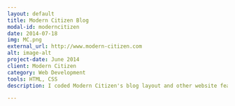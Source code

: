 ```yaml
---
layout: default
title: Modern Citizen Blog
modal-id: moderncitizen
date: 2014-07-18
img: MC.png
external_url: http://www.modern-citizen.com
alt: image-alt
project-date: June 2014
client: Modern Citizen
category: Web Development
tools: HTML, CSS
description: I coded Modern Citizen's blog layout and other website features. Modern Citizen is the online style destination for the modern woman. 

---
```

